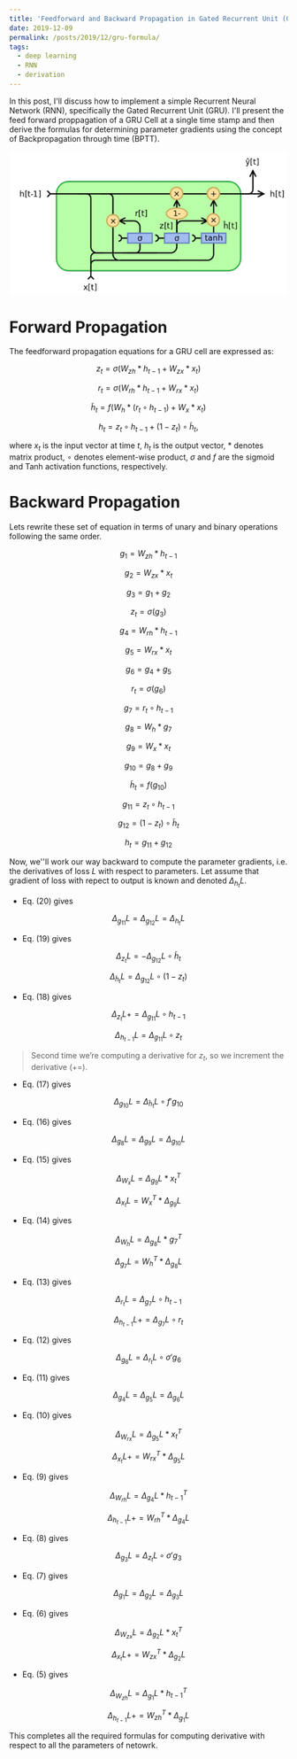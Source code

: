 ```yaml
---
title: 'Feedforward and Backward Propagation in Gated Recurrent Unit (GRU)'
date: 2019-12-09
permalink: /posts/2019/12/gru-formula/
tags:
  - deep learning
  - RNN
  - derivation
---
```


In this post, I'll discuss how to implement a simple Recurrent Neural Network (RNN), specifically the Gated Recurrent Unit (GRU). I'll present the feed forward proppagation of a GRU Cell at a single time stamp and then derive the formulas for determining parameter gradients using the concept of Backpropagation through time (BPTT). 
<p align="center">
<img src='/images/blog/GRU.PNG'>
</p>

Forward Propagation
======
The feedforward propagation equations for a GRU cell are expressed as:

$$z_t = \sigma(W_{zh}\ast h_{t-1} + W_{zx}\ast x_t)$$

$$r_t = \sigma(W_{rh}\ast h_{t-1} + W_{rx}\ast x_t)$$

$$\tilde{h}_t = f(W_h\ast (r_t \circ h_{t-1}) + W_x\ast x_t)$$

$$h_t = z_t\circ h_{t-1} + (1-z_t)\circ \tilde{h}_t,$$

where $x_t$ is the input vector at time $t$, $h_t$ is the output vector, $\ast$ denotes matrix product, $\circ$ denotes element-wise product, $\sigma$ and $f$ are the sigmoid and Tanh activation functions, respectively.

Backward Propagation
======
Lets rewrite these set of equation in terms of unary and binary operations following the same order.

$$g_1 = W_{zh} \ast h_{t-1}$$

$$g_2 = W_{zx} \ast x_{t}$$

$$g_3 = g_1 + g_2$$

$$z_t = \sigma(g_3)$$

$$g_4 = W_{rh} \ast h_{t-1}$$

$$g_5 = W_{rx} \ast x_{t}$$

$$g_6 = g_4 + g_5$$

$$r_t = \sigma(g_6)$$

$$g_7 = r_t \circ h_{t-1}$$

$$g_8 = W_{h} \ast g_7$$

$$g_9 = W_{x} \ast x_{t}$$

$$g_{10} = g_8 + g_9$$

$$\tilde{h}_t = f(g_{10})$$

$$g_{11} = z_t\circ h_{t-1}$$

$$g_{12} = (1-z_t)\circ \tilde{h}_t$$

$$h_t = g_{11} + g_{12}$$

Now, we''ll work our way backward to compute the parameter gradients, i.e. the derivatives of loss $L$ with respect to parameters. Let assume that gradient of loss with repect to output is known and denoted $\Delta_{h_t}L$.

- Eq. (20) gives 

$$ \Delta_{g_{11}}L = \Delta_{g_{12}}L = \Delta_{h_t}L $$

- Eq. (19) gives 

$$ \Delta_{z_{t}}L = -\Delta_{g_{12}}L \circ \tilde{h}_t $$

$$ \Delta_{\tilde{h}_t}L = \Delta_{g_{12}}L \circ (1-z_t) $$

- Eq. (18) gives 

$$ \Delta_{z_{t}}L += \Delta_{g_{11}}L \circ h_{t-1} $$

$$ \Delta_{h_{t-1}}L = \Delta_{g_{11}}L \circ z_t $$

> Second time we’re computing a derivative for $z_t$, so we increment the derivative $(+=)$.

- Eq. (17) gives 

$$ \Delta_{g_{10}}L = \Delta_{\tilde{h}_t}L \circ f'{g_{10}} $$

- Eq. (16) gives 

$$ \Delta_{g_{8}}L = \Delta_{g_{9}}L = \Delta_{g_{10}}L $$

- Eq. (15) gives 

$$ \Delta_{W_x}L = \Delta_{g_9}L \ast x_t^T $$

$$ \Delta_{x_t}L = W_x^T \ast \Delta_{g_9}L $$

- Eq. (14) gives 

$$ \Delta_{W_h}L = \Delta_{g_8}L \ast g_7^T $$

$$ \Delta_{g_7}L = W_h^T \ast \Delta_{g_8}L $$

- Eq. (13) gives 

$$ \Delta_{r_t}L = \Delta_{g_7}L \circ h_{t-1} $$

$$ \Delta_{h_{t-1}}L += \Delta_{g_7}L \circ r_t $$

- Eq. (12) gives 

$$ \Delta_{g_6}L = \Delta_{r_t}L \circ \sigma'{g_6} $$

- Eq. (11) gives 

$$ \Delta_{g_4}L = \Delta_{g_5}L = \Delta_{g_6}L $$

- Eq. (10) gives 

$$ \Delta_{W_{rx}}L = \Delta_{g_5}L \ast x_t^T $$

$$ \Delta_{x_t}L += W_{rx}^T \ast \Delta_{g_5}L $$

- Eq. (9) gives 

$$ \Delta_{W_{rh}}L = \Delta_{g_4}L \ast h_{t-1}^T $$

$$ \Delta_{h_{t-1}}L += W_{rh}^T \ast \Delta_{g_4}L $$

- Eq. (8) gives 

$$ \Delta_{g_3}L = \Delta_{z_t}L \circ \sigma'{g_3} $$

- Eq. (7) gives 

$$ \Delta_{g_1}L = \Delta_{g_2}L = \Delta_{g_3}L $$

- Eq. (6) gives 

$$ \Delta_{W_{zx}}L = \Delta_{g_2}L \ast x_t^T $$

$$ \Delta_{x_t}L += W_{zx}^T \ast \Delta_{g_2}L $$

- Eq. (5) gives 

$$ \Delta_{W_{zh}}L = \Delta_{g_1}L \ast h_{t-1}^T $$

$$ \Delta_{h_{t-1}}L += W_{zh}^T \ast \Delta_{g_1}L $$

This completes all the required formulas for computing derivative with respect to all the parameters of netowrk.
